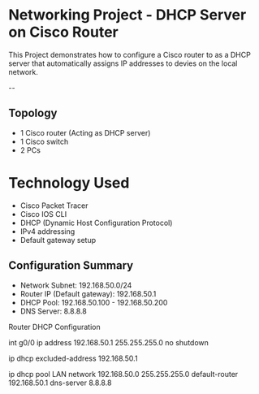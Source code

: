 # Networking Project - DHCP Server on Cisco Router

This Project demonstrates how to configure a Cisco router to as a DHCP server that automatically assigns IP addresses to devies on the local network.

-- 


## Topology

  - 1 Cisco router (Acting as DHCP server)
  - 1 Cisco switch
  - 2 PCs

# Technology Used 
  - Cisco Packet Tracer
  - Cisco IOS CLI
  - DHCP (Dynamic Host Configuration Protocol)
  - IPv4 addressing
  - Default gateway setup

## Configuration Summary

  - Network Subnet: 192.168.50.0/24
  - Router IP (Default gateway): 192.168.50.1
  - DHCP Pool: 192.168.50.100 - 192.168.50.200
  - DNS Server: 8.8.8.8


Router DHCP Configuration

int g0/0
  ip address 192.168.50.1 255.255.255.0
  no shutdown

ip dhcp excluded-address 192.168.50.1

ip dhcp pool LAN
  network 192.168.50.0 255.255.255.0
  default-router 192.168.50.1
  dns-server 8.8.8.8





